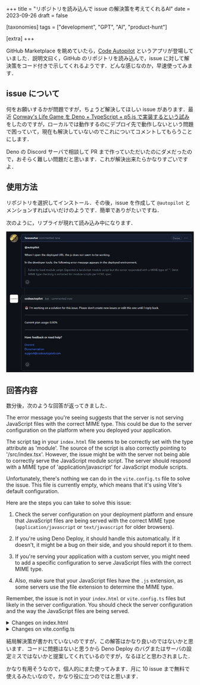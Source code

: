 +++
title = "リポジトリを読み込んで issue の解決策を考えてくれるAI"
date = 2023-09-26
draft = false

[taxonomies]
tags = ["development", "GPT", "AI", "product-hunt"]

[extra]
+++

GitHub Marketplace を眺めていたら，[Code Autopilot](https://github.com/marketplace/code-autopilot-ai-coder) というアプリが登場していました．説明文曰く，GitHub のリポジトリを読み込んで，issue に対して解決策をコード付きで示してくれるようです．どんな感じなのか，早速使ってみます．

## issue について

何をお願いするかが問題ですが，ちょうど解決してほしい issue があります．最近 [Conway's Life Game を Deno + TypeScript + p5.js で実装するという試み](https://github.com/Seasawher/game-of-life)をしたのですが，ローカルでは動作するのにデプロイ先で動作しないという問題で困っていて，現在も解決していないのでこれについてコメントしてもらうことにします．

Deno の Discord サーバで相談して PR まで作っていただいたのにダメだったので，おそらく難しい問題だと思います．これが解決出来たらかなりすごいですよ．

## 使用方法

リポジトリを選択してインストール．その後，issue を作成して `@autopilot` とメンションすればいいだけのようです．簡単でありがたいですね．

次のように，リプライが現れて読み込み中になります．

![読み込み中のリプライ](./when_issue.jpg)

## 回答内容

数分後，次のような回答が返ってきました．

The error message you're seeing suggests that the server is not serving JavaScript files with the correct MIME type. This could be due to the server configuration on the platform where you deployed your application.

The script tag in your `index.html` file seems to be correctly set with the type attribute as 'module'. The source of the script is also correctly pointing to '/src/index.tsx'. However, the issue might be with the server not being able to correctly serve the JavaScript module script. The server should respond with a MIME type of 'application/javascript' for JavaScript module scripts.

Unfortunately, there's nothing we can do in the `vite.config.ts` file to solve the issue. This file is currently empty, which means that it's using Vite's default configuration.

Here are the steps you can take to solve this issue:

1. Check the server configuration on your deployment platform and ensure that JavaScript files are being served with the correct MIME type (`application/javascript` or `text/javascript` for older browsers).

2. If you're using Deno Deploy, it should handle this automatically. If it doesn't, it might be a bug on their side, and you should report it to them.

3. If you're serving your application with a custom server, you might need to add a specific configuration to serve JavaScript files with the correct MIME type.

4. Also, make sure that your JavaScript files have the `.js` extension, as some servers use the file extension to determine the MIME type.

Remember, the issue is not in your `index.html` or `vite.config.ts` files but likely in the server configuration. You should check the server configuration and the way the JavaScript files are being served.
<details>
  <summary>Changes on index.html</summary>

  The script tag in this file seems to be correctly set with the type attribute as 'module'. The source of the script is also correctly pointing to '/src/index.tsx'.

However, the issue might be with the server not being able to correctly serve the JavaScript module script. The server should respond with a MIME type of 'application/javascript' for JavaScript module scripts.

This issue is not in this file but likely in the server configuration. You should check the server configuration and the way the JavaScript files are being served.

</details>


<details>
  <summary>Changes on vite.config.ts</summary>

  The `vite.config.ts` file is currently empty, which means that it's using Vite's default configuration.

The error message you're seeing suggests that the server is not serving JavaScript files with the correct MIME type. This could be due to the server configuration on the platform where you deployed your application.

Unfortunately, there's nothing we can do in this file to solve the issue. You should check the server configuration on your deployment platform and ensure that JavaScript files are being served with the correct MIME type (`application/javascript` or `text/javascript` for older browsers).

If you're using Deno Deploy, it should handle this automatically. If it doesn't, it might be a bug on their side, and you should report it to them.

If you're serving your application with a custom server, you might need to add a specific configuration to serve JavaScript files with the correct MIME type.

Also, make sure that your JavaScript files have the `.js` extension, as some servers use the file extension to determine the MIME type.

</details>

結局解決策が書かれていないのですが，この解答はかなり良いのではないかと思います．コードに問題はないと思うから Deno Deploy のバグまたはサーバの設定ミスではないかと提案してくれているのですが，なるほどと思わされました．

かなり有用そうなので，個人的にまた使ってみます．月に 10 issue まで無料で使えるみたいなので，かなり役に立つのではと思います．
